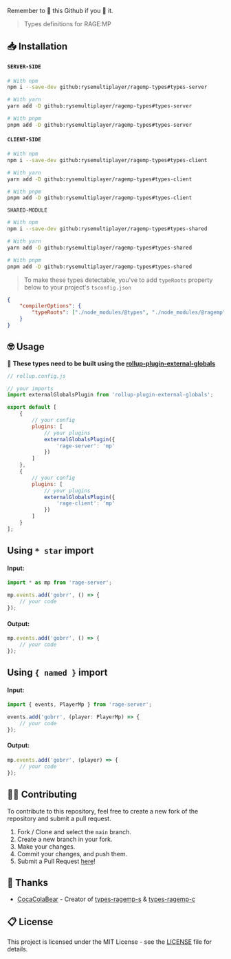 Remember to 🌟 this Github if you 💖 it.

> Types definitions for RAGE:MP

## 📥 Installation

#### `SERVER-SIDE`

```bash
# With npm
npm i --save-dev github:rysemultiplayer/ragemp-types#types-server

# With yarn
yarn add -D github:rysemultiplayer/ragemp-types#types-server

# With pnpm
pnpm add -D github:rysemultiplayer/ragemp-types#types-server
```

#### `CLIENT-SIDE`

```bash
# With npm
npm i --save-dev github:rysemultiplayer/ragemp-types#types-client

# With yarn
yarn add -D github:rysemultiplayer/ragemp-types#types-client

# With pnpm
pnpm add -D github:rysemultiplayer/ragemp-types#types-client
```

`SHARED-MODULE`

```bash
# With npm
npm i --save-dev github:rysemultiplayer/ragemp-types#types-shared

# With yarn
yarn add -D github:rysemultiplayer/ragemp-types#types-shared

# With pnpm
pnpm add -D github:rysemultiplayer/ragemp-types#types-shared
```

> To make these types detectable, you've to add `typeRoots` property below to your project's `tsconfig.json`

```json
{
	"compilerOptions": {
		"typeRoots": ["./node_modules/@types", "./node_modules/@ragemp"]
	}
}
```

## 🤓 Usage

🔴 **These types need to be built using the [rollup-plugin-external-globals](https://www.npmjs.com/package/rollup-plugin-external-globals)**

```js
// rollup.config.js

// your imports
import externalGlobalsPlugin from 'rollup-plugin-external-globals';

export default [
	{
		// your config
		plugins: [
			// your plugins
			externalGlobalsPlugin({
				'rage-server': 'mp'
			})
		]
	},
	{
		// your config
		plugins: [
			// your plugins
			externalGlobalsPlugin({
				'rage-client': 'mp'
			})
		]
	}
];
```

## Using `* star` import

#### Input:

```ts
import * as mp from 'rage-server';

mp.events.add('gobrr', () => {
	// your code
});
```

#### Output:

```js
mp.events.add('gobrr', () => {
	// your code
});
```

## Using `{ named }` import

#### Input:

```ts
import { events, PlayerMp } from 'rage-server';

events.add('gobrr', (player: PlayerMp) => {
	// your code
});
```

#### Output:

```js
mp.events.add('gobrr', (player) => {
	// your code
});
```

## 👨‍💻 Contributing

To contribute to this repository, feel free to create a new fork of the repository and submit a pull request.

1. Fork / Clone and select the `main` branch.
2. Create a new branch in your fork.
3. Make your changes.
4. Commit your changes, and push them.
5. Submit a Pull Request [here](https://github.com/rysemultiplayer/ragemp-types/pulls)!

## 🎉 Thanks

-   [CocaColaBear](https://github.com/CocaColaBear/) - Creator of [types-ragemp-s](https://github.com/CocaColaBear/types-ragemp-s) & [types-ragemp-c](https://github.com/CocaColaBear/types-ragemp-c)

## 📋 License

This project is licensed under the MIT License - see the [LICENSE](LICENSE) file for details.
